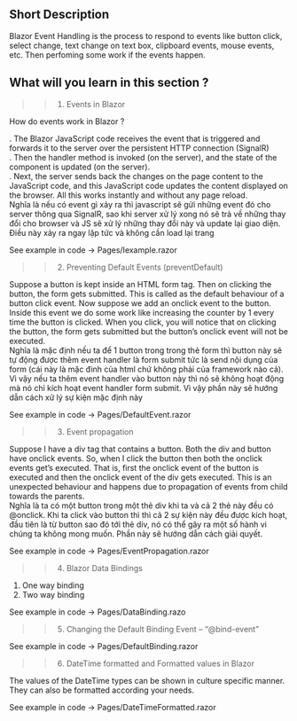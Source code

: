 ## Short Description
Blazor Event Handling is the process to respond to events like button click, select change, text change on text box, clipboard events, mouse events, etc. Then perfoming some work if the events happen. 

## What will you learn in this section ?
>> 1. Events in Blazor

How do events work in Blazor ?

. The Blazor JavaScript code receives the event that is triggered and forwards it to the server over the persistent HTTP connection (SignalR) <br>
. Then the handler method is invoked (on the server), and the state of the component is updated (on the server).<br>
. Next, the server sends back the changes on the page content to the JavaScript code, and this JavaScript code updates the content displayed on the browser. All this works instantly and without any page reload.<br>
Nghĩa là nếu có event gì xảy ra thì javascript sẽ gửi những event đó cho server thông qua SignalR, sao khi server xử lý xong nó sẽ trả về những thay đổi cho browser và JS sẽ xử lý những thay đổi này và update lại giao diện. Điều này xảy ra ngay lập tức và không cần load lại trang <br>

See example in code ->  Pages/Iexample.razor

>> 2. Preventing Default Events (preventDefault) 

Suppose a button is kept inside an HTML form tag. Then on clicking the button, the form gets submitted. This is called as the default behaviour of a button click event. Now suppose we add an onclick event to the button. Inside this event we do some work like increasing the counter by 1 every time the button is clicked. When you click, you will notice that on clicking the button, the form gets submitted but the button’s onclick event will not be executed. <br>
Nghĩa là mặc định nếu ta để 1 button trong trong thẻ form thì button này sẽ tự động được thêm event handler là form submit tức là send nội dụng của form (cái này là mặc đinh của html chứ không phải của framework nào cả). Vì vậy nếu ta thêm event handler vào button này thì nó sẽ không hoạt động mà nó chỉ kích hoạt event handler form submit. Vì vậy phần này sẽ hướng dẫn cách xử lý sự kiện mặc định này

See example in code -> Pages/DefaultEvent.razor

>> 3. Event propagation

Suppose I have a div tag that contains a button. Both the div and button have onclick events. So, when I click the button then both the onclick events get’s executed. That is, first the onclick event of the button is executed and then the onclick event of the div gets executed. This is an unexpected behaviour and happens due to propagation of events from child towards the parents. <br>
Nghĩa là ta có một button trong một thẻ div khi ta và cả 2 thẻ này đều có @onclick. Khi ta click vào button thì thì cả 2 sự kiện này đều được kích hoạt, đầu tiên là từ button sao đó tới thẻ div, nó có thể gây ra một số hành vi chúng ta không mong muốn. Phần này sẽ hướng dẫn cách giải quyết. 

See example in code ->  Pages/EventPropagation.razor

>> 4. Blazor Data Bindings

1. One way binding
2. Two way binding

See example in code ->  Pages/DataBinding.razo

>> 5. Changing the Default Binding Event – “@bind-event”

See example in code ->  Pages/DefaultBinding.razor

>> 6. DateTime formatted and Formatted values in Blazor

The values of the DateTime types can be shown in culture specific manner. They can also be formatted according your needs.

See example in code ->  Pages/DateTimeFormatted.razor






